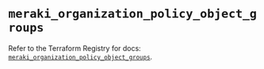 # `meraki_organization_policy_object_groups`

Refer to the Terraform Registry for docs: [`meraki_organization_policy_object_groups`](https://registry.terraform.io/providers/ciscodevnet/meraki/1.7.1/docs/resources/organization_policy_object_groups).

